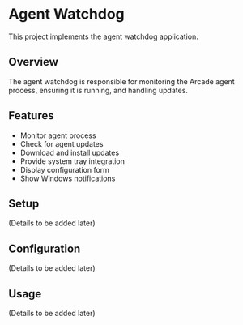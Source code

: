 # Agent Watchdog

This project implements the agent watchdog application.

## Overview

The agent watchdog is responsible for monitoring the Arcade agent process, ensuring it is running, and handling updates.

## Features

- Monitor agent process
- Check for agent updates
- Download and install updates
- Provide system tray integration
- Display configuration form
- Show Windows notifications

## Setup

(Details to be added later)

## Configuration

(Details to be added later)

## Usage

(Details to be added later)
